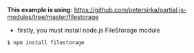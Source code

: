 __This example is using:__
https://github.com/petersirka/partial.js-modules/tree/master/filestorage

- firstly, you must install node.js FileStorage module

```
$ npm install filestorage
```